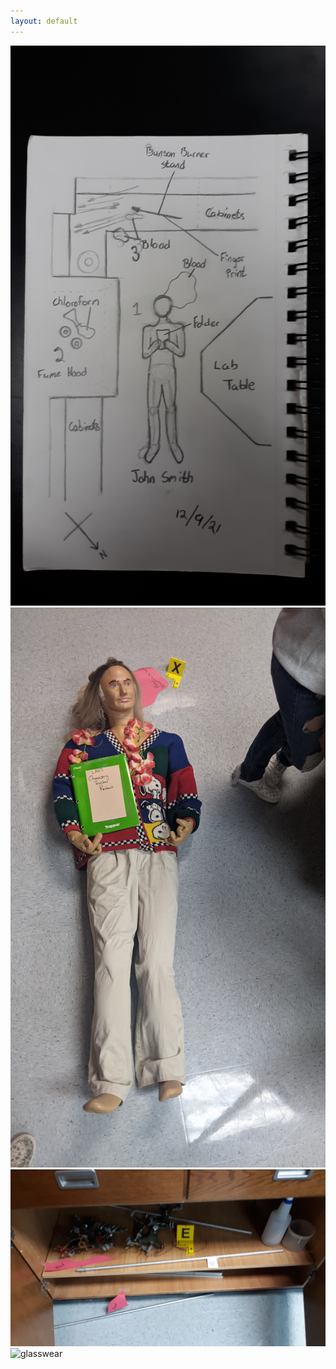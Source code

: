 ```yaml
---
layout: default
---
```


![sketch](/assets/photos/sketch.png)
![body](/assets/photos/body_2.png)
![cupboard](/assets/photos/cupboard.png)
![glasswear](/assets/photos/glasswear_2.png)